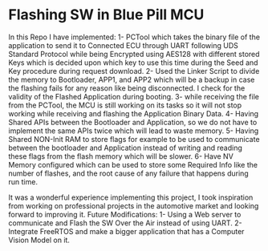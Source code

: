 # Flashing SW in Blue Pill MCU
In this Repo I have implemented:
1- PCTool which takes the binary file of the application to send it to Connected ECU through UART following UDS Standard Protocol while being Encrypted using AES128 with different stored Keys which is decided upon which key to use this time during the Seed and Key procedure during request download.
2- Used the Linker Script to divide the memory to Bootloader, APP1, and APP2 which will be a backup in case the flashing fails for any reason like being disconnected. I check for the validity of the Flashed Application during booting.
3- while receiving the file from the PCTool, the MCU is still working on its tasks so it will not stop working while receiving and flashing the Application Binary Data.
4- Having Shared APIs between the Bootloader and Application, so we do not have to implement the same APIs twice which will lead to waste memory.
5- Having Shared NON-Init RAM to store flags for example to be used to communicate between the bootloader and Application instead of writing and reading these flags from the flash memory which will be slower.
6- Have NV Memory configured which can be used to store some Required Info like the number of flashes, and the root cause of any failure that happens during run time.


It was a wonderful experience implementing this project, I took inspiration from working on professional projects in the automotive market and looking forward to improving it.
Future Modifications:
1- Using a Web server to communicate and Flash the SW Over the Air instead of using UART.
2- Integrate FreeRTOS and make a bigger application that has a Computer Vision Model on it.
